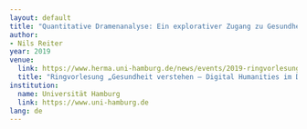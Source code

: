 ```yaml
---
layout: default
title: "Quantitative Dramenanalyse: Ein explorativer Zugang zu Gesundheit in literarischen Texten"
author:
- Nils Reiter
year: 2019
venue:
  link: https://www.herma.uni-hamburg.de/news/events/2019-ringvorlesung.html
  title: "Ringvorlesung „Gesundheit verstehen – Digital Humanities im Dialog“"
institution:
  name: Universität Hamburg
  link: https://www.uni-hamburg.de
lang: de
---
```

